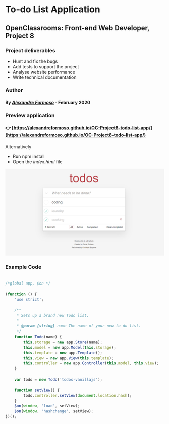 # To-do List Application

## OpenClassrooms: Front-end Web Developer, Project 8

### Project deliverables

* Hunt and fix the bugs
* Add tests to support the project
* Analyse website performance
* Write technical documentation


### Author

#### By [*Alexandre Formoso*](https://aformoso.dev) - February 2020

### Preview application 
#### :point_right: [https://alexandreformoso.github.io/OC-Project8-todo-list-app/](https://alexandreformoso.github.io/OC-Project8-todo-list-app/)
Alternatively
* Run npm install
* Open the *index.html* file

![game printscreen](/img/to-do-img.png)

### Example Code
```javascript

/*global app, $on */

(function () {
	'use strict';

	/**
	 * Sets up a brand new Todo list.
	 *
	 * @param {string} name The name of your new to do list.
	 */
	function Todo(name) {
		this.storage = new app.Store(name);
		this.model = new app.Model(this.storage);
		this.template = new app.Template();
		this.view = new app.View(this.template);
		this.controller = new app.Controller(this.model, this.view);
	}

	var todo = new Todo('todos-vanillajs');

	function setView() {
		todo.controller.setView(document.location.hash);
	}
	$on(window, 'load', setView);
	$on(window, 'hashchange', setView);
})();



